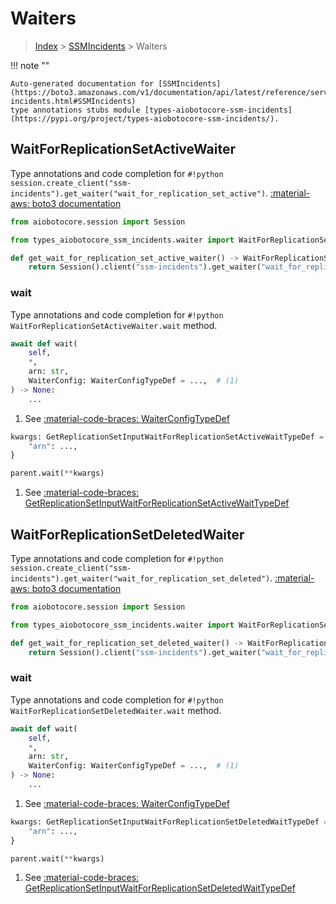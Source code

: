 # Waiters

> [Index](../README.md) > [SSMIncidents](./README.md) > Waiters

!!! note ""

    Auto-generated documentation for [SSMIncidents](https://boto3.amazonaws.com/v1/documentation/api/latest/reference/services/ssm-incidents.html#SSMIncidents)
    type annotations stubs module [types-aiobotocore-ssm-incidents](https://pypi.org/project/types-aiobotocore-ssm-incidents/).

## WaitForReplicationSetActiveWaiter

Type annotations and code completion for `#!python session.create_client("ssm-incidents").get_waiter("wait_for_replication_set_active")`.
[:material-aws: boto3 documentation](https://boto3.amazonaws.com/v1/documentation/api/latest/reference/services/ssm-incidents.html#SSMIncidents.Waiter.WaitForReplicationSetActive)

```python title="Usage example"
from aiobotocore.session import Session

from types_aiobotocore_ssm_incidents.waiter import WaitForReplicationSetActiveWaiter

def get_wait_for_replication_set_active_waiter() -> WaitForReplicationSetActiveWaiter:
    return Session().client("ssm-incidents").get_waiter("wait_for_replication_set_active")
```


### wait

Type annotations and code completion for `#!python WaitForReplicationSetActiveWaiter.wait` method.

```python title="Method definition"
await def wait(
    self,
    *,
    arn: str,
    WaiterConfig: WaiterConfigTypeDef = ...,  # (1)
) -> None:
    ...
```

1. See [:material-code-braces: WaiterConfigTypeDef](./type_defs.md#waiterconfigtypedef) 


```python title="Usage example with kwargs"
kwargs: GetReplicationSetInputWaitForReplicationSetActiveWaitTypeDef = {  # (1)
    "arn": ...,
}

parent.wait(**kwargs)
```

1. See [:material-code-braces: GetReplicationSetInputWaitForReplicationSetActiveWaitTypeDef](./type_defs.md#getreplicationsetinputwaitforreplicationsetactivewaittypedef) 
## WaitForReplicationSetDeletedWaiter

Type annotations and code completion for `#!python session.create_client("ssm-incidents").get_waiter("wait_for_replication_set_deleted")`.
[:material-aws: boto3 documentation](https://boto3.amazonaws.com/v1/documentation/api/latest/reference/services/ssm-incidents.html#SSMIncidents.Waiter.WaitForReplicationSetDeleted)

```python title="Usage example"
from aiobotocore.session import Session

from types_aiobotocore_ssm_incidents.waiter import WaitForReplicationSetDeletedWaiter

def get_wait_for_replication_set_deleted_waiter() -> WaitForReplicationSetDeletedWaiter:
    return Session().client("ssm-incidents").get_waiter("wait_for_replication_set_deleted")
```


### wait

Type annotations and code completion for `#!python WaitForReplicationSetDeletedWaiter.wait` method.

```python title="Method definition"
await def wait(
    self,
    *,
    arn: str,
    WaiterConfig: WaiterConfigTypeDef = ...,  # (1)
) -> None:
    ...
```

1. See [:material-code-braces: WaiterConfigTypeDef](./type_defs.md#waiterconfigtypedef) 


```python title="Usage example with kwargs"
kwargs: GetReplicationSetInputWaitForReplicationSetDeletedWaitTypeDef = {  # (1)
    "arn": ...,
}

parent.wait(**kwargs)
```

1. See [:material-code-braces: GetReplicationSetInputWaitForReplicationSetDeletedWaitTypeDef](./type_defs.md#getreplicationsetinputwaitforreplicationsetdeletedwaittypedef) 
